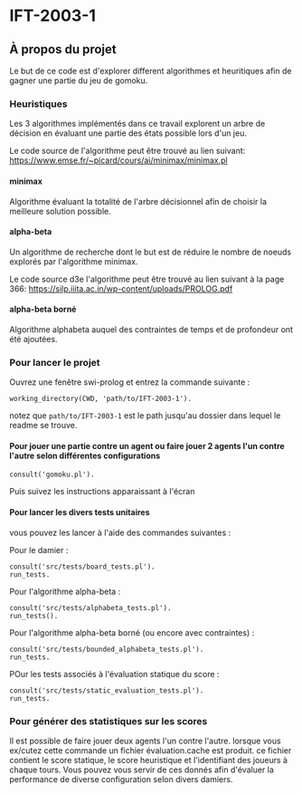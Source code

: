 # IFT-2003-1

## À propos du projet
Le but de ce code est d'explorer different algorithmes et heuritiques afin de gagner une partie du jeu de gomoku.

### Heuristiques
Les 3 algorithmes implémentés dans ce travail explorent un arbre de décision en évaluant une partie des états possible lors d'un jeu.

Le code source de l'algorithme peut être trouvé au lien suivant: https://www.emse.fr/~picard/cours/ai/minimax/minimax.pl

#### minimax
Algorithme évaluant la totalité de l'arbre décisionnel afin de choisir la meilleure solution possible. 

#### alpha-beta
Un algorithme de recherche dont le but est de réduire le nombre de noeuds explorés par l'algorithme minimax.

Le code source d3e l'algorithme peut être trouvé au lien suivant à la page 366:  https://silp.iiita.ac.in/wp-content/uploads/PROLOG.pdf

#### alpha-beta borné
Algorithme alphabeta auquel des contraintes de temps et de profondeur ont été ajoutées.

### Pour lancer le projet
Ouvrez une fenêtre swi-prolog et entrez la commande suivante :
```ijprolog
working_directory(CWD, 'path/to/IFT-2003-1').
```
notez que `path/to/IFT-2003-1` est le path jusqu'au dossier dans lequel le readme se trouve.

#### Pour jouer une partie contre un agent ou faire jouer 2 agents l'un contre l'autre selon différentes configurations
```ijprolog
consult('gomoku.pl').
```
Puis suivez les instructions apparaissant à l'écran

#### Pour lancer les divers tests unitaires
vous pouvez les lancer à l'aide des commandes suivantes :

Pour le damier :
```ijprolog
consult('src/tests/board_tests.pl').
run_tests.
```

Pour l'algorithme alpha-beta :
```ijprolog
consult('src/tests/alphabeta_tests.pl').
run_tests().
```

Pour l'algorithme alpha-beta borné (ou encore avec contraintes) :
```ijprolog
consult('src/tests/bounded_alphabeta_tests.pl').
run_tests.
```

POur les tests associés à l'évaluation statique du score :
```ijprolog
consult('src/tests/static_evaluation_tests.pl').
run_tests.
```

### Pour générer des statistiques sur les scores
Il est possible de faire jouer deux agents l'un contre l'autre. lorsque vous ex/cutez cette commande un fichier évaluation.cache est produit. ce fichier contient le score statique, le score heuristique et l'identifiant des joueurs à chaque tours. Vous pouvez vous servir de ces donnés afin d'évaluer la performance de diverse configuration selon divers damiers. 

